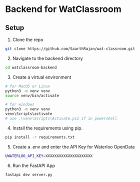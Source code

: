 # Backend for WatClassroom

## Setup

1. Clone the repo

```bash
git clone https://github.com/SaarthRajan/wat-classroom.git
```

2. Navigate to the backend directory 

```bash
cd watclassroom-backend
```

3. Create a virtual environment

```bash
# for MacOS or Linux
python3 -m venv venv
source venv/bin/activate
```

```bash
# for windows
python3 -m venv venv
venv\Scripts\activate
# use .\venv\Scripts\Activate.ps1 if in powershell
```

4. Install the requirements using pip.
```bash
pip install -r requirements.txt
```

5. Create a .env and enter the API Key for Waterloo OpenData
```bash
UWATERLOO_API_KEY=XXXXXXXXXXXXXXXXXXXXX
```

6. Run the FastAPI App
```bash
fastapi dev server.py
```

